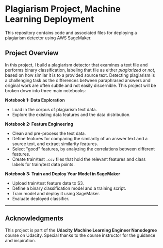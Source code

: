 # Plagiarism Project, Machine Learning Deployment

This repository contains code and associated files for deploying a plagiarism detector using AWS SageMaker.

## Project Overview

In this project, I build a plagiarism detector that examines a text file and performs binary classification, labeling that file as either *plagiarized* or *not*, based on how similar it is to a provided source text. Detecting plagiarism is a challenging task as the differences between paraphrased answers and original work are often subtle and not easily discernible.
This project will be broken down into three main notebooks:

**Notebook 1: Data Exploration**

* Load in the corpus of plagiarism text data.
* Explore the existing data features and the data distribution.

**Notebook 2: Feature Engineering**

* Clean and pre-process the text data.
* Define features for comparing the similarity of an answer text and a source text, and extract similarity features.
* Select "good" features, by analyzing the correlations between different features.
* Create train/test `.csv` files that hold the relevant features and class labels for train/test data points.

**Notebook 3: Train and Deploy Your Model in SageMaker**

* Upload train/test feature data to S3.
* Define a binary classification model and a training script.
* Train model and deploy it using SageMaker.
* Evaluate deployed classifier.

---

## Acknowledgments

This project is part of the **Udacity Machine Learning Engineer Nanodegree** course on Udacity. Special thanks to the course instructor for the guidance and inspiration.
